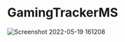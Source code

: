 # GamingTrackerMS
![Screenshot 2022-05-19 161208](https://user-images.githubusercontent.com/100552525/169301879-65424cd2-e47f-4632-96f6-461ac257b57c.png)
